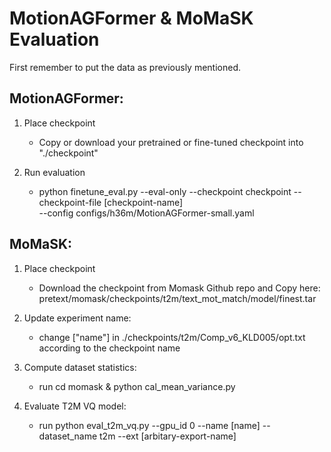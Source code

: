 # MotionAGFormer & MoMaSK Evaluation

First remember to put the data as previously mentioned.

## MotionAGFormer:
1. Place checkpoint
    - Copy or download your pretrained or fine-tuned checkpoint into "./checkpoint"

2. Run evaluation
    - python finetune_eval.py --eval-only --checkpoint checkpoint --checkpoint-file [checkpoint-name] \
    --config configs/h36m/MotionAGFormer-small.yaml


## MoMaSK:
1. Place checkpoint
    - Download the checkpoint from Momask Github repo and Copy here: pretext/momask/checkpoints/t2m/text_mot_match/model/finest.tar

2. Update experiment name:
    - change ["name"] in ./checkpoints/t2m/Comp_v6_KLD005/opt.txt according to the checkpoint name

3. Compute dataset statistics:
    - run cd momask & python cal_mean_variance.py

4. Evaluate T2M VQ model:
    - run python eval_t2m_vq.py --gpu_id 0 --name [name] --dataset_name t2m --ext [arbitary-export-name]

